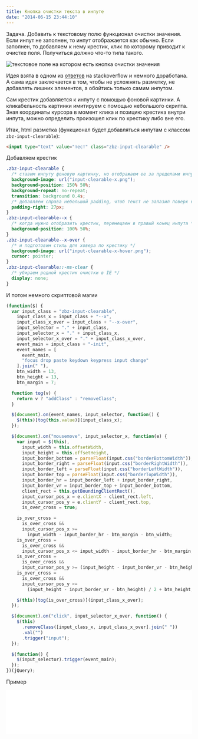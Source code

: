 ```yaml
---
title: Кнопка очистки текста в инпуте
date: "2014-06-15 23:44:10"
---
```


Задача. Добавить к текстовому полю функционал очистки значения.
Если инпут не заполнен, то инпут отображается как обычно.
Если заполнен, то добавляем к нему крестик, клик по которому приводит к очистке поля.
Получиться должно что-то типа такого.

![текстовое поле на котором есть кнопка очистки значения](/images/knopka-ochistki-teksta-v-inpute/example.png)

Идея взята в одном из [ответов](http://stackoverflow.com/questions/6258521/clear-icon-inside-input-text) на stackoverflow и немного доработана.
А сама идея заключается в том, чтобы не усложнять разметку, не добавлять лишних элементов, а обойтись только самим инпутом.

Сам крестик добавляется к инпуту с помощью фоновой картинки.
А кликабельность картинки имитируем с помощью небольшого скрипта.
Зная координаты курсора в момент клика и позицию крестика внутри инпута, можно определить произошел клик по крестику либо вне его.

Итак, html разметка (функционал будет добавляться инпутам с классом `zbz-input-clearable`):

```html
<input type="text" value="тест" class="zbz-input-clearable" />
```

Добавляем крестик

```css
.zbz-input-clearable {
  /* ставим инпуту фоновую картинку, но отображаем ее за пределами инпута - 150% в background-position */
  background-image: url("input-clearable-x.png");
  background-position: 150% 50%;
  background-repeat: no-repeat;
  transition: background 0.4s;
  /* добавляем справа небольшой padding, чтоб текст не залазил поверх крестика */
  padding-right: 27px;
}
.zbz-input-clearable--x {
  /* когда нужно отобразить крестик, перемещаем в правый конец инпута */
  background-position: 100% 50%;
}
.zbz-input-clearable--x-over {
  /* и подготовим стиль для ховера по крестику */
  background-image: url("input-clearable-x-hover.png");
  cursor: pointer;
}
.zbz-input-clearable::-ms-clear {
  /* убираем родной крестик очистки в IE */
  display: none;
}
```

И потом немного скриптовой магии

```javascript
(function($) {
  var input_class = "zbz-input-clearable",
    input_class_x = input_class + "--x",
    input_class_x_over = input_class + "--x-over",
    input_selector = "." + input_class,
    input_selector_x = "." + input_class_x,
    input_selector_x_over = "." + input_class_x_over,
    event_main = input_class + "-init",
    event_names = [
      event_main,
      "focus drop paste keydown keypress input change"
    ].join(" "),
    btn_width = 13,
    btn_height = 13,
    btn_margin = 7;

  function tog(v) {
    return v ? "addClass" : "removeClass";
  }

  $(document).on(event_names, input_selector, function() {
    $(this)[tog(this.value)](input_class_x);
  });

  $(document).on("mousemove", input_selector_x, function(e) {
    var input = $(this),
      input_width = this.offsetWidth,
      input_height = this.offsetHeight,
      input_border_bottom = parseFloat(input.css("borderBottomWidth")),
      input_border_right = parseFloat(input.css("borderRightWidth")),
      input_border_left = parseFloat(input.css("borderLeftWidth")),
      input_border_top = parseFloat(input.css("borderTopWidth")),
      input_border_hr = input_border_left + input_border_right,
      input_border_vr = input_border_top + input_border_bottom,
      client_rect = this.getBoundingClientRect(),
      input_cursor_pos_x = e.clientX - client_rect.left,
      input_cursor_pos_y = e.clientY - client_rect.top,
      is_over_cross = true;

    is_over_cross =
      is_over_cross &&
      input_cursor_pos_x >=
        input_width - input_border_hr - btn_margin - btn_width;
    is_over_cross =
      is_over_cross &&
      input_cursor_pos_x <= input_width - input_border_hr - btn_margin;
    is_over_cross =
      is_over_cross &&
      input_cursor_pos_y >= (input_height - input_border_vr - btn_height) / 2;
    is_over_cross =
      is_over_cross &&
      input_cursor_pos_y <=
        (input_height - input_border_vr - btn_height) / 2 + btn_height;

    $(this)[tog(is_over_cross)](input_class_x_over);
  });

  $(document).on("click", input_selector_x_over, function() {
    $(this)
      .removeClass([input_class_x, input_class_x_over].join(" "))
      .val("")
      .trigger("input");
  });

  $(function() {
    $(input_selector).trigger(event_main);
  });
})(jQuery);
```

Пример

<iframe width="100%" height="120" src="//jsfiddle.net/uknbwzr4/embedded/result,html,css,js/" allowfullscreen="allowfullscreen" allowpaymentrequest frameborder="0"></iframe>
